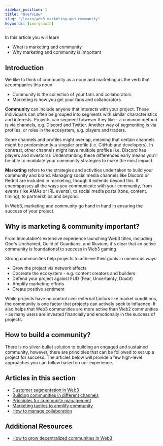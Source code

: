 ```yaml
---
sidebar_position: 1
title: "Overview"
slug: "/learn/web3-marketing-and-community"
keywords: [imx-growth]
---
```



In this article you will learn

- What is marketing and community
- Why marketing and community is important

## Introduction

We like to think of community as a noun and marketing as the verb that accompanies this noun:

- Community is the collection of your fans and collaborators
- Marketing is how you get your fans and collaborators

**Community** can include anyone that interacts with your project. These individuals can often be grouped into segments with similar characteristics and interests. Projects can segment however they like - a common method is via channels, e.g. Discord and Twitter. Another way of segmenting is via profiles, or roles in the ecosystem, e.g. players and traders.

Some channels and profiles might overlap, meaning that certain channels might be predominantly a singular profile (i.e. GitHub and developers). In contrast, other channels might have multiple profiles (i.e. Discord has players and investors). Understanding these differences early means you'll be able to modulate your community strategies to make the most impact.

**Marketing** refers to the strategies and activities undertaken to build your community and brand. Managing social media channels like Discord or Reddit are included in marketing, though it extends beyond this. It encompasses all the ways you communicate with your community, from events (like AMAs or IRL events), to social media posts (tone, content, timing), to partnerships and beyond.

In Web3, marketing and community go hand in hand in ensuring the success of your project.

## Why is marketing & community important?

From Immutable's extensive experience launching Web3 titles, including God's Unchained, Guild of Guardians, and Illuvium, it's clear that an active community is foundational to success in Web3 gaming.

Strong communities help projects to achieve their goals in numerous ways:

- Grow the project via network effects
- Cocreate the ecosystem - e.g. content creators and builders
- Defend your project against FUD (Fear, Uncertainty, Doubt)
- Amplify marketing efforts
- Create positive sentiment

While projects have no control over external factors like market conditions, the community is one factor that projects can actively seek to influence. It also helps that Web3 communities are more active than Web2 communities - as many users are invested financially and emotionally in the success of projects.

## How to build a community?

There is no silver-bullet solution to building an engaged and sustained community, however, there are principles that can be followed to set up a project for success. The articles below will provide a few high-level approaches you can follow based on our experience.

## Articles in this section

- [Customer segmentation in Web3](customer-segmentation)
- [Building communities in different channels](building-communities-in-different-channels)
- [Principles for community management](principles-for-community-management)
- [Marketing tactics to amplify community](marketing-tactics-to-amplify-community)
- [How to manage collaboration](collaborations)

## Additional Resources

- [How to grow decentralized communities in Web3](https://medium.com/1kxnetwork/how-to-grow-decentralized-communities-1bf1044924f8)

